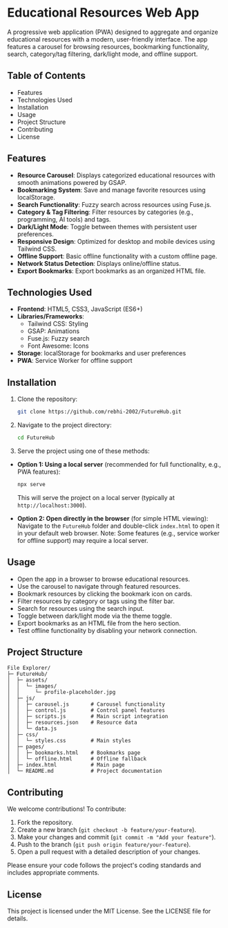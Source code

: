 # Educational Resources Web App

A progressive web application (PWA) designed to aggregate and organize educational resources with a modern, user-friendly interface. The app features a carousel for browsing resources, bookmarking functionality, search, category/tag filtering, dark/light mode, and offline support.

## Table of Contents

- Features
- Technologies Used
- Installation
- Usage
- Project Structure
- Contributing
- License

## Features

- **Resource Carousel**: Displays categorized educational resources with smooth animations powered by GSAP.
- **Bookmarking System**: Save and manage favorite resources using localStorage.
- **Search Functionality**: Fuzzy search across resources using Fuse.js.
- **Category & Tag Filtering**: Filter resources by categories (e.g., programming, AI tools) and tags.
- **Dark/Light Mode**: Toggle between themes with persistent user preferences.
- **Responsive Design**: Optimized for desktop and mobile devices using Tailwind CSS.
- **Offline Support**: Basic offline functionality with a custom offline page.
- **Network Status Detection**: Displays online/offline status.
- **Export Bookmarks**: Export bookmarks as an organized HTML file.

## Technologies Used

- **Frontend**: HTML5, CSS3, JavaScript (ES6+)
- **Libraries/Frameworks**:
  - Tailwind CSS: Styling
  - GSAP: Animations
  - Fuse.js: Fuzzy search
  - Font Awesome: Icons
- **Storage**: localStorage for bookmarks and user preferences
- **PWA**: Service Worker for offline support

## Installation

1. Clone the repository:

   ```bash
   git clone https://github.com/rebhi-2002/FutureHub.git
   ```

2. Navigate to the project directory:

   ```bash
   cd FutureHub
   ```

3. Serve the project using one of these methods:

  - **Option 1: Using a local server** (recommended for full functionality, e.g., PWA features):
    ```bash
    npx serve
    ```
    This will serve the project on a local server (typically at `http://localhost:3000`).

  - **Option 2: Open directly in the browser** (for simple HTML viewing):
    Navigate to the `FutureHub` folder and double-click `index.html` to open it in your default web browser. Note: Some features (e.g., service worker for offline support) may require a local server.

## Usage

- Open the app in a browser to browse educational resources.
- Use the carousel to navigate through featured resources.
- Bookmark resources by clicking the bookmark icon on cards.
- Filter resources by category or tags using the filter bar.
- Search for resources using the search input.
- Toggle between dark/light mode via the theme toggle.
- Export bookmarks as an HTML file from the hero section.
- Test offline functionality by disabling your network connection.

## Project Structure

```
File Explorer/
├─ FutureHub/
│  ├─ assets/
│  │  └─ images/
│  │     └─ profile-placeholder.jpg
│  ├─ js/
│  │  ├─ carousel.js       # Carousel functionality
│  │  ├─ control.js        # Control panel features
│  │  ├─ scripts.js        # Main script integration
│  │  ├─ resources.json    # Resource data
│  │  └─ data.js
│  ├─ css/
│  │  └─ styles.css        # Main styles
│  ├─ pages/
│  │  ├─ bookmarks.html    # Bookmarks page
│  │  └─ offline.html      # Offline fallback
│  ├─ index.html           # Main page
│  └─ README.md            # Project documentation
```

## Contributing

We welcome contributions! To contribute:

1. Fork the repository.
2. Create a new branch (`git checkout -b feature/your-feature`).
3. Make your changes and commit (`git commit -m "Add your feature"`).
4. Push to the branch (`git push origin feature/your-feature`).
5. Open a pull request with a detailed description of your changes.

Please ensure your code follows the project's coding standards and includes appropriate comments.

## License

This project is licensed under the MIT License. See the LICENSE file for details.
